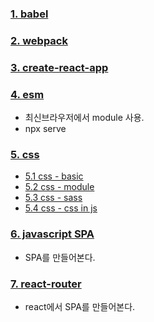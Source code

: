 ### [1. babel](./babel)
### [2. webpack](./webpack_setting)
### [3. create-react-app](./cra-test)
### [4. esm](./esm)
  - 최신브라우저에서 module 사용.
  - npx serve
### [5. css](#)
  - [5.1 css - basic](./css1-normal)
  - [5.2 css - module](./css2-module)
  - [5.3 css - sass](./css3-sass)
  - [5.4 css - css in js](./css4-cssinjs)
### [6. javascript SPA](./spa)
  - SPA를 만들어본다.
### [7. react-router](./react-router)
  - react에서 SPA를 만들어본다.
